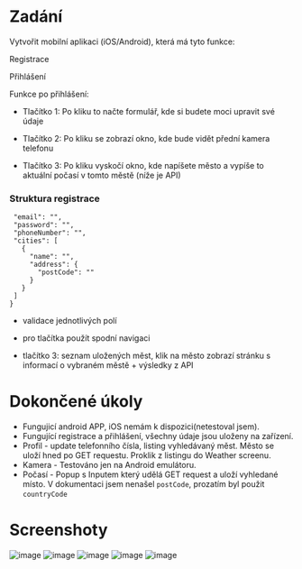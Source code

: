 # Zadání

Vytvořit mobilní aplikaci (iOS/Android), která má tyto funkce:


Registrace

Přihlášení


Funkce po přihlášení:

- Tlačítko 1: Po kliku to načte formulář, kde si budete moci upravit své údaje

- Tlačítko 2: Po kliku se zobrazí okno, kde bude vidět přední kamera telefonu

- Tlačítko 3: Po kliku vyskočí okno, kde napíšete město a vypíše to aktuální počasí v tomto městě (níže je API)

### Struktura registrace

```{
 "email": "",
 "password": "",
 "phoneNumber": "",
 "cities": [
   {
     "name": "",
     "address": {
       "postCode": ""
     }
   }
 ]
}
```

- validace jednotlivých polí

- pro tlačítka použít spodní navigaci

- tlačítko 3: seznam uložených měst, klik na město zobrazí stránku s informací o vybraném městě + výsledky z API

# Dokončené úkoly

- Fungujicí android APP, iOS nemám k dispozici(netestoval jsem).
- Fungující registrace a přihlášení, všechny údaje jsou uloženy na zařízení.
- Profil - update telefonního čísla, listing vyhledávaný měst. Město se uloží hned po GET requestu. Proklik z listingu do Weather screenu.
- Kamera - Testováno jen na Android emulátoru.
- Počasí - Popup s Inputem který udělá GET request a uloží vyhledané místo. V dokumentaci jsem nenašel `postCode`, prozatím byl použit `countryCode`


# Screenshoty

![image](https://github.com/user-attachments/assets/82b9f800-379d-4e90-9486-a2c96904d1cb)
![image](https://github.com/user-attachments/assets/1e570580-c8e3-4b69-b904-b22ec0f3676e)
![image](https://github.com/user-attachments/assets/88ebb9e7-65c2-4546-a917-57e7f121cfc5)
![image](https://github.com/user-attachments/assets/27f4be52-07ed-4058-a031-5e030ad67131)
![image](https://github.com/user-attachments/assets/fce81fcd-d4f5-41e8-b928-3c7eb1696b35)


